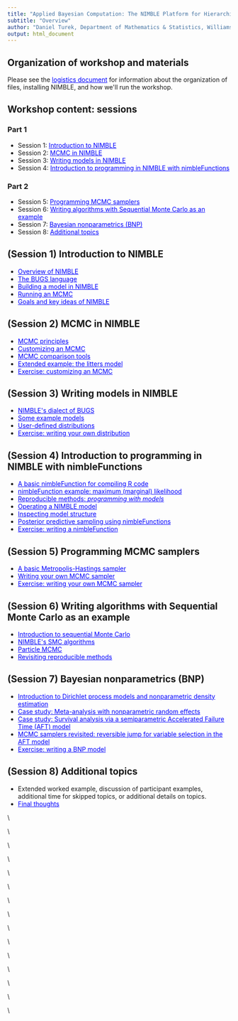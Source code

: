 ```yaml
---
title: "Applied Bayesian Computation: The NIMBLE Platform for Hierarchical Modeling and MCMC"
subtitle: "Overview"
author: "Daniel Turek, Department of Mathematics & Statistics, Williams College"
output: html_document
---
```




## Organization of workshop and materials

Please see the <a href="logistics_slides.html" target="_blank" style="color: blue">logistics document</a> for information about the organization of files, installing NIMBLE, and how we'll run the workshop.

## Workshop content: sessions



### Part 1

 - Session 1: <a href="overview_slides.html#(4)" style="color: blue">Introduction to NIMBLE</a>
 - Session 2: <a href="overview_slides.html#(5)" style="color: blue">MCMC in NIMBLE</a>
 - Session 3: <a href="overview_slides.html#(6)" style="color: blue">Writing models in NIMBLE</a>
 - Session 4: <a href="overview_slides.html#(7)" style="color: blue">Introduction to programming in NIMBLE with nimbleFunctions</a>



### Part 2

 - Session 5: <a href="overview_slides.html#(8)" style="color: blue">Programming MCMC samplers</a>
 - Session 6: <a href="overview_slides.html#(9)" style="color: blue">Writing algorithms with Sequential Monte Carlo as an example</a>
 - Session 7: <a href="overview_slides.html#(10)" style="color: blue">Bayesian nonparametrics (BNP)</a>
 - Session 8: <a href="overview_slides.html#(11)" style="color: blue">Additional topics</a>

## (Session 1) Introduction to NIMBLE

 - <a href="modules/1.1_nimble_background_slides.html" target="_blank" style="color: blue">Overview of NIMBLE</a>
 - <a href="modules/1.2_bugs_language_slides.html" target="_blank" style="color: blue">The BUGS language</a>
 - <a href="modules/1.3_build_model_slides.html" target="_blank" style="color: blue">Building a model in NIMBLE</a>
 - <a href="modules/1.4_run_mcmc_slides.html" target="_blank" style="color: blue">Running an MCMC</a>
 - <a href="modules/1.5_nimble_principles_slides.html" target="_blank" style="color: blue">Goals and key ideas of NIMBLE</a>

## (Session 2) MCMC in NIMBLE

 - <a href="modules/2.1_mcmc_principles_slides.html" target="_blank" style="color: blue">MCMC principles</a>
 - <a href="modules/2.2_customizing_mcmc_slides.html" target="_blank" style="color: blue">Customizing an MCMC</a>
 - <a href="modules/2.3_compareMCMC_slides.html" target="_blank" style="color: blue">MCMC comparison tools</a>
 - <a href="modules/2.4_customizing_mcmc_extended_slides.html" target="_blank" style="color: blue">Extended example: the litters model</a>
 - <a href="modules/2.5_mcmc_exercises_slides.html" target="_blank" style="color: blue">Exercise: customizing an MCMC</a>

## (Session 3) Writing models in NIMBLE

 - <a href="modules/3.1_nimble_bugs_slides.html" target="_blank" style="color: blue">NIMBLE's dialect of BUGS</a>
 - <a href="modules/3.2_example_models_slides.html" target="_blank" style="color: blue">Some example models</a>
 - <a href="modules/3.3_user_dist_slides.html" target="_blank" style="color: blue">User-defined distributions</a>
 - <a href="modules/3.4_user_dist_exercises_slides.html" target="_blank" style="color: blue">Exercise: writing your own distribution</a>

## (Session 4) Introduction to programming in NIMBLE with nimbleFunctions

 - <a href="modules/4.1_compile_R_slides.html" target="_blank" style="color: blue">A basic nimbleFunction for compiling R code</a>
 - <a href="modules/4.2_basic_nimbleFunction_slides.html" target="_blank" style="color: blue">nimbleFunction example: maximum (marginal) likelihood</a>
 - <a href="modules/4.3_programming_with_models_slides.html" target="_blank" style="color: blue">Reproducible methods: *programming with models*</a>
 - <a href="modules/4.4_operating_model_slides.html" target="_blank" style="color: blue">Operating a NIMBLE model</a>
 - <a href="modules/4.5_model_structure_slides.html" target="_blank" style="color: blue">Inspecting model structure</a>
 - <a href="modules/4.6_full_nimbleFunction_slides.html" target="_blank" style="color: blue">Posterior predictive sampling using nimbleFunctions</a>
 - <a href="modules/4.7_writing_nimbleFunctions_exercises_slides.html" target="_blank" style="color: blue">Exercise: writing a nimbleFunction</a>

## (Session 5) Programming MCMC samplers

 - <a href="modules/5.1_nimbleFunction_samplers_slides.html" target="_blank" style="color: blue">A basic Metropolis-Hastings sampler</a>
 - <a href="modules/5.2_user_sampler_slides.html" target="_blank" style="color: blue">Writing your own MCMC sampler</a>
 - <a href="modules/5.3_user_sampler_exercises_slides.html" target="_blank" style="color: blue">Exercise: writing your own MCMC sampler</a>

## (Session 6) Writing algorithms with Sequential Monte Carlo as an example

 - <a href="modules/6.1_smc_intro_slides.html" target="_blank" style="color: blue">Introduction to sequential Monte Carlo</a>
 - <a href="modules/6.2_smc_nimble_slides.html" target="_blank" style="color: blue">NIMBLE's SMC algorithms</a>
 - <a href="modules/6.3_particle_mcmc_slides.html" target="_blank" style="color: blue">Particle MCMC</a>
 - <a href="modules/6.4_reproducibility_revisited_slides.html" target="_blank" style="color: blue">Revisiting reproducible methods</a>

## (Session 7) Bayesian nonparametrics (BNP)

 - <a href="modules/7.1_bnp_intro_slides.html" target="_blank" style="color: blue">Introduction to Dirichlet process models and nonparametric density estimation</a>
 - <a href="modules/7.2_meta_analysis_slides.html" target="_blank" style="color: blue">Case study: Meta-analysis with nonparametric random effects</a>
 - <a href="modules/7.3_survival_analysis_slides.html" target="_blank" style="color: blue">Case study: Survival analysis via a semiparametric Accelerated Failure Time (AFT) model</a>
 - <a href="modules/7.4_reversible_jump_AFT_slides.html" target="_blank" style="color: blue">MCMC samplers revisited: reversible jump for variable selection in the AFT model</a>
 - <a href="modules/7.5_bnp_exercises_slides.html" target="_blank" style="color: blue">Exercise: writing a BNP model</a>

## (Session 8) Additional topics
 - Extended worked example, discussion of participant examples, additional time for skipped topics, or additional details on topics.
 - <a href="modules/8.1_final_thoughts_slides.html" target="_blank" style="color: blue">Final thoughts</a>
 

\  

\  

\  

\  

\  

\  

\  

\  

\  

\  

\  

\  

\  

\  

\  

